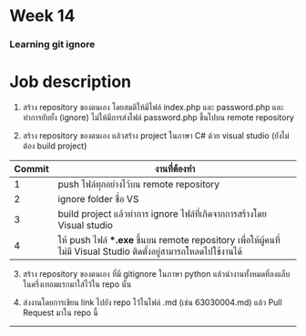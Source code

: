 # Week 14 #
### Learning git ignore ###

# Job description

1. สร้าง repository ของตนเอง โดยสมติให้มีไฟล์ index.php และ password.php และทำการยับยั้ง (ignore) ไม่ให้มีการส่งไฟล์ password.php ขึ้นไปบน remote repository

2. สร้าง repository ของตนเอง แล้วสร้าง project ในภาษา C# ด้วย visual studio  (ยังไม่ต้อง build project)

|Commit| งานที่ต้องทำ|
|------| ----------|
|1 | push ไฟล์ทุกอย่างไว้บน remote repository|
|2 | ignore folder ชื่อ VS|
|3 | build project แล้วทำการ ignore ไฟล์ที่เกิดจากการสร้างโดย Visual studio|
|4 | ให้ push ไฟล์  <b>*.exe</b>  ขึ้นบน  remote repository เพื่อให้ผู้คนที่ไม่มี Visual Studio ติดตั้งอยู่สามารถโหลดไปใช้งานได้|

3. สร้าง repository ของตนเอง ที่มี  gitignore ในภาษา python แล้วนำงานทั้งหมดที่ลงแล็บในครึ่งเทอมแรกมาใส่ไว้ใน repo นั้น

4. ส่งงานโดยการเขียน  link ไปยัง repo ไว้ในไฟล์ <Student ID>.md (เช่น 63030004.md) แล้ว Pull Request มาใน repo นี้
  
---

